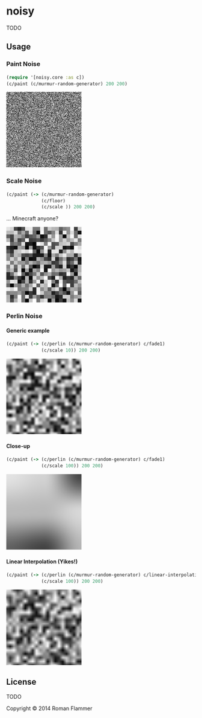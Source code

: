 # noisy

TODO

## Usage

### Paint Noise

``` clojure
(require '[noisy.core :as c])
(c/paint (c/murmur-random-generator) 200 200)
```

![](doc/noise.png)

### Scale Noise


```clojure
(c/paint (-> (c/murmur-random-generator)
             (c/floor)
             (c/scale )) 200 200)
```

... Minecraft anyone?

![](doc/scaled_noise.png)

### Perlin Noise

#### Generic example

```clojure
(c/paint (-> (c/perlin (c/murmur-random-generator) c/fade1)
             (c/scale 10)) 200 200)
```

![Perlin Noise](doc/perlin_noise.png)

#### Close-up

```clojure
(c/paint (-> (c/perlin (c/murmur-random-generator) c/fade1)
             (c/scale 100)) 200 200)
```

![Close-up](doc/perlin_closeup.png)

#### Linear Interpolation (Yikes!)

```clojure
(c/paint (-> (c/perlin (c/murmur-random-generator) c/linear-interpolation)
             (c/scale 100)) 200 200)
```

![Perlin Noise using linear interpolation... Yikes!](doc/perlin_linear.png)

## License

TODO

Copyright © 2014 Roman Flammer
